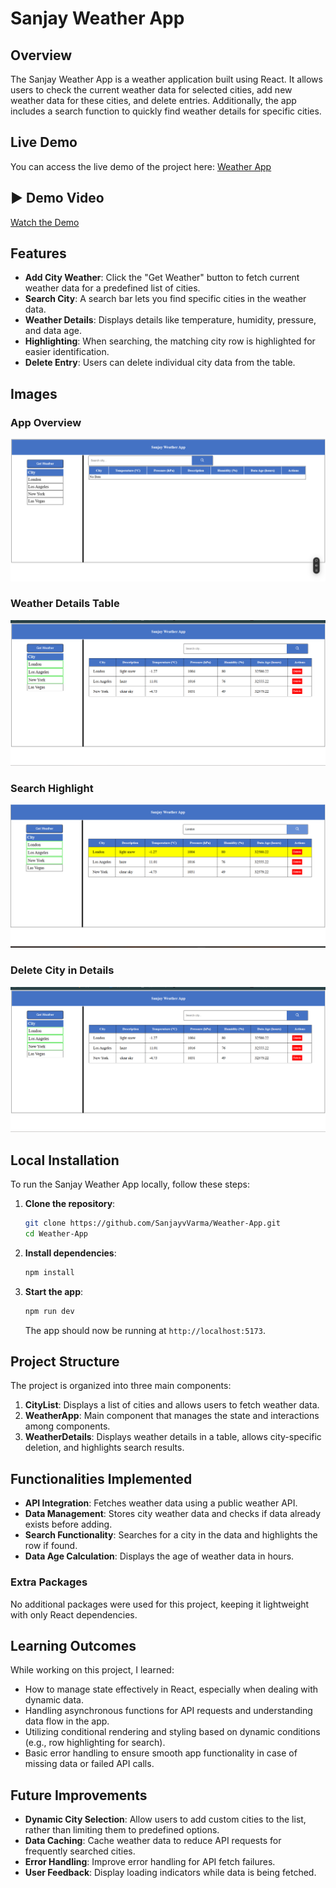 
# Sanjay Weather App

## Overview
The Sanjay Weather App is a weather application built using React. It allows users to check the current weather data for selected cities, add new weather data for these cities, and delete entries. Additionally, the app includes a search function to quickly find weather details for specific cities. 

## Live Demo

You can access the live demo of the project here: [Weather App](https://weather-app-jet-two.vercel.app/)

## ▶️ Demo Video

[Watch the Demo](https://drive.google.com/file/d/1nc8plNuiFF4auetVnS7is_DOyGqf7-rz/view?usp=sharing)


## Features
- **Add City Weather**: Click the "Get Weather" button to fetch current weather data for a predefined list of cities.
- **Search City**: A search bar lets you find specific cities in the weather data.
- **Weather Details**: Displays details like temperature, humidity, pressure, and data age.
- **Highlighting**: When searching, the matching city row is highlighted for easier identification.
- **Delete Entry**: Users can delete individual city data from the table.

## Images

### App Overview
![App Overview](/src/assets/homePage.png)

### Weather Details Table
![Weather Details](/src/assets/DetailsPage.png)

### Search Highlight
![Search Highlight](/src/assets/searchHighLight.png)

### Delete City in Details
![City List](/src/assets/DetailsPage.png)

## Local Installation
To run the Sanjay Weather App locally, follow these steps:

1. **Clone the repository**:
   ```bash
   git clone https://github.com/SanjayvVarma/Weather-App.git
   cd Weather-App
   ```

2. **Install dependencies**:
   ```bash
   npm install
   ```

3. **Start the app**:
   ```bash
   npm run dev
   ```
   The app should now be running at `http://localhost:5173`.


## Project Structure
The project is organized into three main components:
1. **CityList**: Displays a list of cities and allows users to fetch weather data.
2. **WeatherApp**: Main component that manages the state and interactions among components.
3. **WeatherDetails**: Displays weather details in a table, allows city-specific deletion, and highlights search results.

## Functionalities Implemented
- **API Integration**: Fetches weather data using a public weather API.
- **Data Management**: Stores city weather data and checks if data already exists before adding.
- **Search Functionality**: Searches for a city in the data and highlights the row if found.
- **Data Age Calculation**: Displays the age of weather data in hours.


### Extra Packages
No additional packages were used for this project, keeping it lightweight with only React dependencies.

## Learning Outcomes
While working on this project, I learned:
- How to manage state effectively in React, especially when dealing with dynamic data.
- Handling asynchronous functions for API requests and understanding data flow in the app.
- Utilizing conditional rendering and styling based on dynamic conditions (e.g., row highlighting for search).
- Basic error handling to ensure smooth app functionality in case of missing data or failed API calls.

## Future Improvements
- **Dynamic City Selection**: Allow users to add custom cities to the list, rather than limiting them to predefined options.
- **Data Caching**: Cache weather data to reduce API requests for frequently searched cities.
- **Error Handling**: Improve error handling for API fetch failures.
- **User Feedback**: Display loading indicators while data is being fetched.
